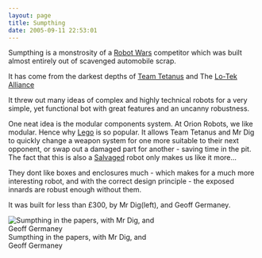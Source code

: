 ```yaml
---
layout: page
title: Sumpthing
date: 2005-09-11 22:53:01
---
```

<p>Sumpthing is a monstrosity of a <a class="wiki" href="/wiki/robot_wars.html" title="The british robot smashing TV series.">Robot Wars</a> competitor which was built almost entirely out of scavenged automobile scrap.
</p>
<p>It has come from the darkest depths of <a  href="http://www.teamtetanus.com" rel="external" target="_blank">Team Tetanus</a> and The <a  href="http://uk.geocities.com/sumphq/TeKsNSpecs.html" rel="external" target="_blank">Lo-Tek Alliance</a>
</p>
<p>It threw out many ideas of complex and highly technical robots for a very simple, yet functional bot with great features and an uncanny robustness.
</p>
<p>One neat idea is the modular components system.  At Orion Robots, we like modular. Hence why <a class="wiki" href="/wiki/lego.html" title="The best known construction toy">Lego</a> is so popular. It allows Team Tetanus and Mr Dig to quickly change a weapon system for one more suitable to their next opponent, or swap out a damaged part for another - saving time in the pit. The fact that this is also a <a class="wiki" href="/wiki/salvage_tips.html" title="Tips on pulling stuff apart to build robots. How, where and what.">Salvaged</a> robot only makes us like it more...
</p>
<p>They dont like boxes and enclosures much - which makes for a much more interesting robot, and with the correct design principle - the exposed innards are robust enough without them.
</p>
<p>It was built for less than £300, by Mr Dig(left), and Geoff Germaney.
</p>
<div style=" width:307px;"><img alt="Sumpthing in the papers, with Mr Dig, and Geoff Germaney" class="img-responsive" src="image87" title="Sumpthing in the papers, with Mr Dig, and Geoff Germaney"/> <div class="mini" style="width:305px;"> <div class="thumbcaption">Sumpthing in the papers, with Mr Dig, and Geoff Germaney		</div> </div> </div>

